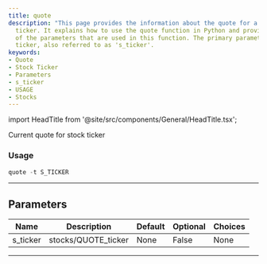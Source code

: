 ```yaml
---
title: quote
description: "This page provides the information about the quote for a specific stock"
  ticker. It explains how to use the quote function in Python and provides the details
  of the parameters that are used in this function. The primary parameter is the stock
  ticker, also referred to as 's_ticker'.
keywords:
- Quote
- Stock Ticker
- Parameters
- s_ticker
- USAGE
- Stocks
---
```


import HeadTitle from '@site/src/components/General/HeadTitle.tsx';

<HeadTitle title="stocks /quote - Reference | OpenBB Terminal Docs" />

Current quote for stock ticker

### Usage

```python
quote -t S_TICKER
```

---

## Parameters

| Name | Description | Default | Optional | Choices |
| ---- | ----------- | ------- | -------- | ------- |
| s_ticker | stocks/QUOTE_ticker | None | False | None |

---
